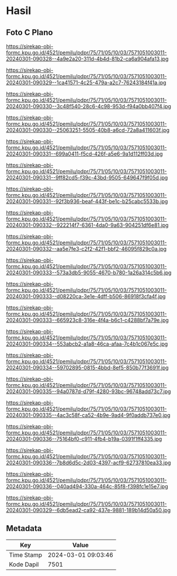 # Hasil

## Foto C Plano

https://sirekap-obj-formc.kpu.go.id/4521/pemilu/pdpr/75/71/05/10/03/7571051003011-20240301-090328--4a9e2a20-311d-4b4d-81b2-ca6a904afa13.jpg

https://sirekap-obj-formc.kpu.go.id/4521/pemilu/pdpr/75/71/05/10/03/7571051003011-20240301-090329--1ca41571-4c25-479a-a2c7-76243184f41a.jpg

https://sirekap-obj-formc.kpu.go.id/4521/pemilu/pdpr/75/71/05/10/03/7571051003011-20240301-090330--3c48f540-28c6-4c98-953d-f94a0bb407f4.jpg

https://sirekap-obj-formc.kpu.go.id/4521/pemilu/pdpr/75/71/05/10/03/7571051003011-20240301-090330--25063251-5505-40b8-a6cd-72a8a411603f.jpg

https://sirekap-obj-formc.kpu.go.id/4521/pemilu/pdpr/75/71/05/10/03/7571051003011-20240301-090331--699a0411-f5cd-426f-a5e6-9a1d112ff03d.jpg

https://sirekap-obj-formc.kpu.go.id/4521/pemilu/pdpr/75/71/05/10/03/7571051003011-20240301-090331--9ff82cd5-f39c-43bd-9505-649647f9f05d.jpg

https://sirekap-obj-formc.kpu.go.id/4521/pemilu/pdpr/75/71/05/10/03/7571051003011-20240301-090331--92f3b936-beaf-443f-be1c-b25cabc5533b.jpg

https://sirekap-obj-formc.kpu.go.id/4521/pemilu/pdpr/75/71/05/10/03/7571051003011-20240301-090332--922214f7-6361-4da0-9a63-904251df6e81.jpg

https://sirekap-obj-formc.kpu.go.id/4521/pemilu/pdpr/75/71/05/10/03/7571051003011-20240301-090332--aa5e7fe3-c2f2-42f1-bbf2-46095f829c0a.jpg

https://sirekap-obj-formc.kpu.go.id/4521/pemilu/pdpr/75/71/05/10/03/7571051003011-20240301-090333--573a3db5-9055-4670-b780-1a26a314c5b6.jpg

https://sirekap-obj-formc.kpu.go.id/4521/pemilu/pdpr/75/71/05/10/03/7571051003011-20240301-090333--d08220ca-3e1e-4dff-b506-86918f3cfa4f.jpg

https://sirekap-obj-formc.kpu.go.id/4521/pemilu/pdpr/75/71/05/10/03/7571051003011-20240301-090333--665923c8-316e-4f4a-b6c1-c4288bf7a79e.jpg

https://sirekap-obj-formc.kpu.go.id/4521/pemilu/pdpr/75/71/05/10/03/7571051003011-20240301-090334--553abcb2-a1a8-46ca-afaa-7c4b1c067e5c.jpg

https://sirekap-obj-formc.kpu.go.id/4521/pemilu/pdpr/75/71/05/10/03/7571051003011-20240301-090334--59702895-0815-4bbd-8ef5-850b77f3691f.jpg

https://sirekap-obj-formc.kpu.go.id/4521/pemilu/pdpr/75/71/05/10/03/7571051003011-20240301-090335--94a0787d-d79f-4280-93bc-96748add73c7.jpg

https://sirekap-obj-formc.kpu.go.id/4521/pemilu/pdpr/75/71/05/10/03/7571051003011-20240301-090335--4ac3c58f-ca52-4b9e-9ad4-9f0addb737e0.jpg

https://sirekap-obj-formc.kpu.go.id/4521/pemilu/pdpr/75/71/05/10/03/7571051003011-20240301-090336--75164bf0-c911-4fb4-b19a-0391f1ff4335.jpg

https://sirekap-obj-formc.kpu.go.id/4521/pemilu/pdpr/75/71/05/10/03/7571051003011-20240301-090336--7b8d6d5c-2d03-4397-acf9-62737810ea33.jpg

https://sirekap-obj-formc.kpu.go.id/4521/pemilu/pdpr/75/71/05/10/03/7571051003011-20240301-090336--040ad494-330a-464c-85f8-f398fc1e15e7.jpg

https://sirekap-obj-formc.kpu.go.id/4521/pemilu/pdpr/75/71/05/10/03/7571051003011-20240301-090329--6db5ead2-ca92-437e-9881-189b14d50a50.jpg


## Metadata

| Key        | Value               |
| ---------- | ------------------- |
| Time Stamp | 2024-03-01 09:03:46 |
| Kode Dapil | 7501                |



